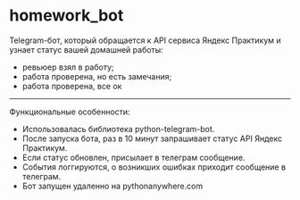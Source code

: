 # homework_bot
Telegram-бот, который обращается к API сервиса Яндекс Практикум и узнает статус
вашей домашней работы: 
- ревьюер взял в работу;
- работа проверена, но есть замечания;
- работа проверена, все ок

___

Функциональные особенности:
- Использовалась библиотека python-telegram-bot.
- После запуска бота, раз в 10 минут запрашивает статус API Яндекс Практикум.
- Если статус обновлен, присылает в телеграм сообщение.
- События логгируются, о возникших ошибках приходит сообщение в телеграм.
- Бот запущен удаленно на pythonanywhere.com
